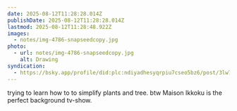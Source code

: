 ```yaml
---
date: 2025-08-12T11:28:28.014Z
publishDate: 2025-08-12T11:28:28.014Z
lastmod: 2025-08-12T11:28:48.922Z
images:
  - notes/img-4786-snapseedcopy.jpg
photo:
  - url: notes/img-4786-snapseedcopy.jpg
    alt: Drawing
syndication:
  - https://bsky.app/profile/did:plc:ndiyadhesyqrpiu7cseo5bz6/post/3lw77fzznc624
---
```


trying to learn how to  to simplify plants and tree. btw Maison Ikkoku is the perfect background tv-show. 
